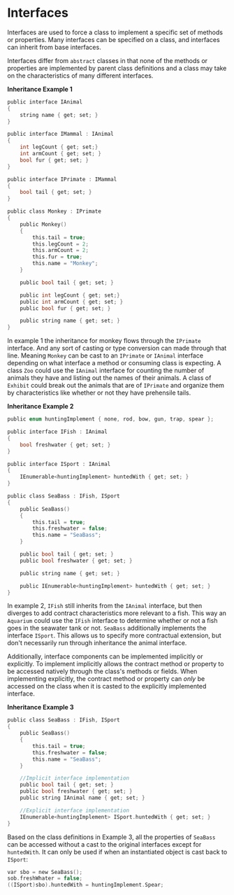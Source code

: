 # Interfaces
Interfaces are used to force a class to implement a specific set of methods or properties. Many interfaces can be specified on a class, and interfaces can inherit from base interfaces.

Interfaces differ from `abstract` classes in that none of the methods or properties are implemented by parent class definitions and a class may take on the characteristics of many different interfaces.




**Inheritance Example 1**
```c
public interface IAnimal
{
    string name { get; set; }    
}

public interface IMammal : IAnimal
{
    int legCount { get; set;}
    int armCount { get; set; }
    bool fur { get; set; }
}

public interface IPrimate : IMammal
{
    bool tail { get; set; }    
}

public class Monkey : IPrimate
{
    public Monkey()
    {
        this.tail = true;
        this.legCount = 2;
        this.armCount = 2;
        this.fur = true;
        this.name = "Monkey";
    }

    public bool tail { get; set; }    

    public int legCount { get; set;}
    public int armCount { get; set; }
    public bool fur { get; set; }

    public string name { get; set; }    
}
```

In example 1 the inheritance for monkey flows through the `IPrimate` interface.  And any sort of casting or type conversion can made through that line.  Meaning `Monkey` can be cast to an `IPrimate` or `IAnimal` interface depending on what interface a method or consuming class is expecting.  A class `Zoo` could use the `IAnimal` interface for counting the number of animals they have and listing out the names of their animals.   A class of `Exhibit` could break out the animals that are of `IPrimate` and organize them by characteristics like whether or not they have prehensile tails.

**Inheritance Example 2**
```c
public enum huntingImplement { none, rod, bow, gun, trap, spear };

public interface IFish : IAnimal
{
    bool freshwater { get; set; }
}

public interface ISport : IAnimal
{
    IEnumerable<huntingImplement> huntedWith { get; set; }
}

public class SeaBass : IFish, ISport 
{
    public SeaBass()
    {
        this.tail = true;
        this.freshwater = false;
        this.name = "SeaBass";
    }

    public bool tail { get; set; }
    public bool freshwater { get; set; }

    public string name { get; set; }

    public IEnumerable<huntingImplement> huntedWith { get; set; }
}

```

In example 2, `IFish` still inherits from the `IAnimal` interface, but then diverges to add contract characteristics more relevant to a fish.  This way an `Aquarium` could use the `IFish` interface to determine whether or not a fish goes in the seawater tank or not.  `SeaBass` additionally implements the interface `ISport`.  This allows us to specify more contractual extension, but don't necessarily run through inheritance the animal interface.

Additionally, interface components can be implemented implicitly or explicitly.  To implement implicitly allows the contract method or property to be accessed natively through the class's methods or fields.  When implementing explicitly, the contract method or property can <em>only</em> be accessed on the class when it is casted to the explicitly implemented interface.

**Inheritance Example 3**
```c
public class SeaBass : IFish, ISport 
{
    public SeaBass()
    {
        this.tail = true;
        this.freshwater = false;
        this.name = "SeaBass";
    }

    //Implicit interface implementation
    public bool tail { get; set; }
    public bool freshwater { get; set; }
    public string IAnimal name { get; set; }

    //Explicit interface implementation
    IEnumerable<huntingImplement> ISport.huntedWith { get; set; }
}
```

Based on the class definitions in Example 3, all the properties of `SeaBass` can be accessed without a cast to the original interfaces except for `huntedWith`.  It can only be used if when an instantiated object is cast back to `ISport`:

```c
var sbo = new SeaBass();
sob.freshWhater = false;
((ISport)sbo).huntedWith = huntingImplement.Spear;
```
